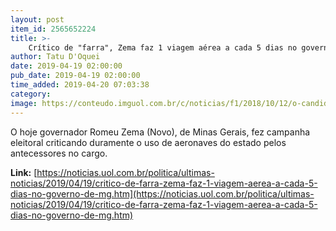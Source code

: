 ```yaml
---
layout: post
item_id: 2565652224
title: >-
    Crítico de "farra", Zema faz 1 viagem aérea a cada 5 dias no governo de MG
author: Tatu D'Oquei
date: 2019-04-19 02:00:00
pub_date: 2019-04-19 02:00:00
time_added: 2019-04-20 07:03:38
category: 
image: https://conteudo.imguol.com.br/c/noticias/f1/2018/10/12/o-candidato-do-novo-ao-governo-de-minas-gerais-romeu-zema-53-em-frente-a-escola-municipal-delfim-moreira-1539352642245_v2_615x300.jpg
---
```


O hoje governador Romeu Zema (Novo), de Minas Gerais, fez campanha eleitoral criticando duramente o uso de aeronaves do estado pelos antecessores no cargo.

**Link:** [https://noticias.uol.com.br/politica/ultimas-noticias/2019/04/19/critico-de-farra-zema-faz-1-viagem-aerea-a-cada-5-dias-no-governo-de-mg.htm](https://noticias.uol.com.br/politica/ultimas-noticias/2019/04/19/critico-de-farra-zema-faz-1-viagem-aerea-a-cada-5-dias-no-governo-de-mg.htm)

